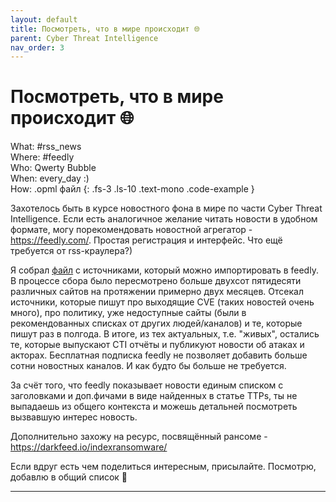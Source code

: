 ```yaml
---
layout: default
title: Посмотреть, что в мире происходит 🌐
parent: Cyber Threat Intelligence
nav_order: 3
---
```

# Посмотреть, что в мире происходит 🌐

What: #rss_news\
Where: #feedly\
Who: Qwerty Bubble\
When: every_day :)\
How: .opml файл
{: .fs-3 .ls-10 .text-mono .code-example }

Захотелось быть в курсе новостного фона в мире по части Cyber Threat Intelligence. Если есть аналогичное желание читать новости в удобном формате, могу порекомендовать новостной агрегатор - https://feedly.com/. Простая регистрация и интерфейс. Что ещё требуется от rss-краулера?)

Я собрал [файл]  с источниками, который можно импортировать в feedly. В процессе сбора было пересмотрено больше двухсот пятидесяти различных сайтов на протяжении примерно двух месяцев. Отсекал источники, которые пишут про выходящие CVE (таких новостей очень много), про политику, уже недоступные сайты (были в рекомендованных списках от других людей/каналов) и те, которые пишут раз в полгода. В итоге, из тех актуальных, т.е. "живых", остались те, которые выпускают CTI отчёты и публикуют новости об атаках и акторах. Бесплатная подписка feedly не позволяет добавить больше сотни новостных каналов. И как будто бы больше не требуется.

За счёт того, что feedly показывает новости единым списком с заголовками и доп.фичами в виде найденных в статье TTPs, ты не выпадаешь из общего контекста и можешь детальней посмотреть вызвавшую интерес новость.

Дополнительно захожу на ресурс, посвящённый рансоме  - https://darkfeed.io/indexransomware/

Если вдруг есть чем поделиться интересным, присылайте. Посмотрю, добавлю в общий список 📝

----
[файл]:https://github.com/QwertyBubble/cti_news/blob/main/cti_news.opml

